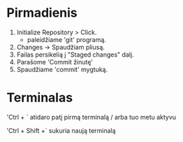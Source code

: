 # Pirmadienis

1. Initialize Repository > Click.
    - paleidžiame 'git' programą.
2. Changes -> Spaudžiam pliusą.
3. Failas persikelią į "Staged changes" dalį.
4. Parašome 'Commit žinutę'
5. Spaudžiame 'commit' mygtuką.

# Terminalas

'Ctrl + `  atidaro patį pirmą terminalą / arba tuo metu aktyvu

'Ctrl + Shift +` sukuria naują terminalą